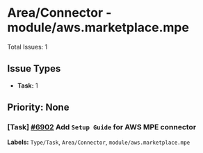 # Area/Connector - module/aws.marketplace.mpe

Total Issues: 1

## Issue Types

- **Task:** 1

## Priority: None

### [Task] [#6902](https://github.com/ballerina-platform/ballerina-library/issues/6902) Add `Setup Guide` for AWS MPE connector
**Labels:** `Type/Task`, `Area/Connector`, `module/aws.marketplace.mpe`

